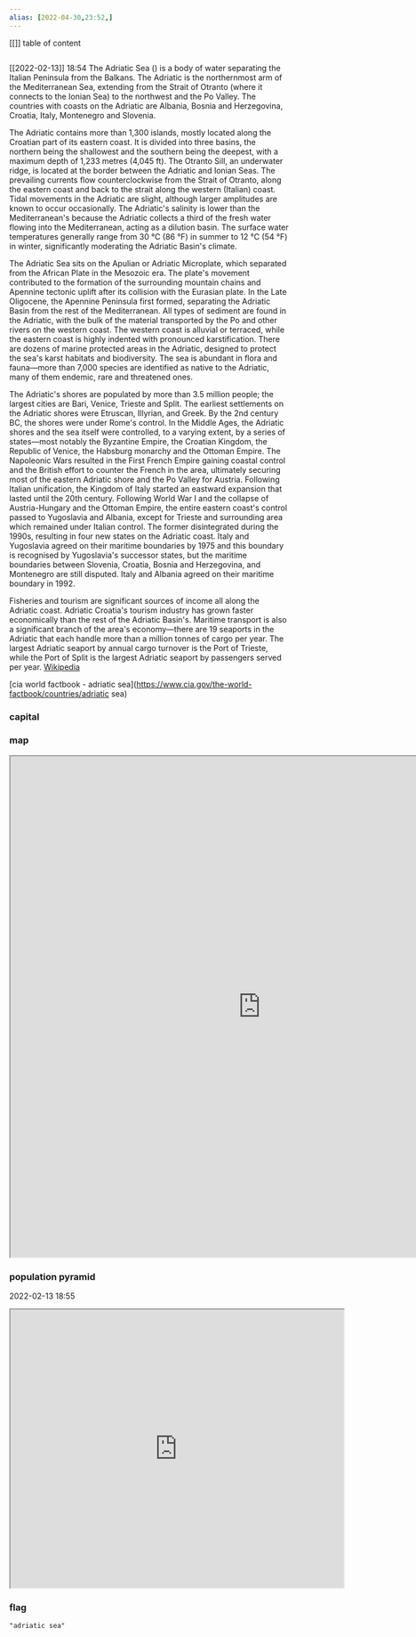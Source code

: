 ```yaml
---
alias: [2022-04-30,23:52,]
---
```

[[]]
table of content
```toc
```
[[2022-02-13]] 18:54
The Adriatic Sea () is a body of water separating the Italian Peninsula from the Balkans. The Adriatic is the northernmost arm of the Mediterranean Sea, extending from the Strait of Otranto (where it connects to the Ionian Sea) to the northwest and the Po Valley. The countries with coasts on the Adriatic are Albania, Bosnia and Herzegovina, Croatia, Italy, Montenegro and Slovenia.

The Adriatic contains more than 1,300 islands, mostly located along the Croatian part of its eastern coast. It is divided into three basins, the northern being the shallowest and the southern being the deepest, with a maximum depth of 1,233 metres (4,045 ft). The Otranto Sill, an underwater ridge, is located at the border between the Adriatic and Ionian Seas. The prevailing currents flow counterclockwise from the Strait of Otranto, along the eastern coast and back to the strait along the western (Italian) coast. Tidal movements in the Adriatic are slight, although larger amplitudes are known to occur occasionally. The Adriatic's salinity is lower than the Mediterranean's because the Adriatic collects a third of the fresh water flowing into the Mediterranean, acting as a dilution basin. The surface water temperatures generally range from 30 °C (86 °F) in summer to 12 °C (54 °F) in winter, significantly moderating the Adriatic Basin's climate.

The Adriatic Sea sits on the Apulian or Adriatic Microplate, which separated from the African Plate in the Mesozoic era. The plate's movement contributed to the formation of the surrounding mountain chains and Apennine tectonic uplift after its collision with the Eurasian plate. In the Late Oligocene, the Apennine Peninsula first formed, separating the Adriatic Basin from the rest of the Mediterranean. All types of sediment are found in the Adriatic, with the bulk of the material transported by the Po and other rivers on the western coast. The western coast is alluvial or terraced, while the eastern coast is highly indented with pronounced karstification. There are dozens of marine protected areas in the Adriatic, designed to protect the sea's karst habitats and biodiversity. The sea is abundant in flora and fauna—more than 7,000 species are identified as native to the Adriatic, many of them endemic, rare and threatened ones.

The Adriatic's shores are populated by more than 3.5 million people; the largest cities are Bari, Venice, Trieste and Split. The earliest settlements on the Adriatic shores were Etruscan, Illyrian, and Greek. By the 2nd century BC, the shores were under Rome's control. In the Middle Ages, the Adriatic shores and the sea itself were controlled, to a varying extent, by a series of states—most notably the Byzantine Empire, the Croatian Kingdom, the Republic of Venice, the Habsburg monarchy and the Ottoman Empire. The Napoleonic Wars resulted in the First French Empire gaining coastal control and the British effort to counter the French in the area, ultimately securing most of the eastern Adriatic shore and the Po Valley for Austria. Following Italian unification, the Kingdom of Italy started an eastward expansion that lasted until the 20th century. Following World War I and the collapse of Austria-Hungary and the Ottoman Empire, the entire eastern coast's control passed to Yugoslavia and Albania, except for Trieste and surrounding area which remained under Italian control. The former disintegrated during the 1990s, resulting in four new states on the Adriatic coast. Italy and Yugoslavia agreed on their maritime boundaries by 1975 and this boundary is recognised by Yugoslavia's successor states, but the maritime boundaries between Slovenia, Croatia, Bosnia and Herzegovina, and Montenegro are still disputed. Italy and Albania agreed on their maritime boundary in 1992.

Fisheries and tourism are significant sources of income all along the Adriatic coast. Adriatic Croatia's tourism industry has grown faster economically than the rest of the Adriatic Basin's. Maritime transport is also a significant branch of the area's economy—there are 19 seaports in the Adriatic that each handle more than a million tonnes of cargo per year. The largest Adriatic seaport by annual cargo turnover is the Port of Trieste, while the Port of Split is the largest Adriatic seaport by passengers served per year.
[Wikipedia](https://en.wikipedia.org/wiki/Adriatic%20Sea)

[cia world factbook - adriatic sea](https://www.cia.gov/the-world-factbook/countries/adriatic sea)
### capital

### map
<iframe src="https://duckduckgo.com/?t=ffab&q=adriatic sea&ia=web&iaxm=about" width="900" height="900" ></iframe>

### population pyramid

2022-02-13 18:55

<iframe src="https://www.populationpyramid.net/adriatic sea/2019/" width="600" height="500" ></iframe>

### flag

```query
"adriatic sea"
```